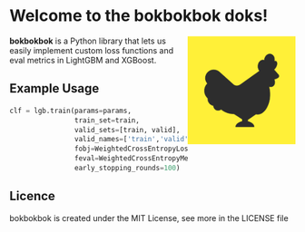 # Welcome to the bokbokbok doks!

<img src="img/bokbokbok.png" width=190 align="right">

**bokbokbok** is a Python library that lets us easily implement custom loss functions and eval metrics in LightGBM and XGBoost.

## Example Usage

```python
clf = lgb.train(params=params,
                train_set=train,
                valid_sets=[train, valid],
                valid_names=['train','valid'],
                fobj=WeightedCrossEntropyLoss(alpha=alpha),
                feval=WeightedCrossEntropyMetric(alpha=alpha),
                early_stopping_rounds=100)
```
## Licence
bokbokbok is created under the MIT License, see more in the LICENSE file

